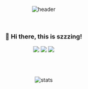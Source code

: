 <div align=center>

![header](https://capsule-render.vercel.app/api?type=soft&text=szzzing&animation=fadeIn&color=000&fontColor=FFAFBE&height=200)

<br>

### 👋 Hi there, this is szzzing!

<img src="https://img.shields.io/badge/Java-007396?style=for-the-badge&logo=OpenJDK&logoColor=fff"/>
<img src="https://img.shields.io/badge/Springboot-6DB33F?style=for-the-badge&logo=Spring%20Boot&logoColor=fff"/>
<img src="https://img.shields.io/badge/Spring%20Security-6DB33F?style=for-the-badge&logo=Spring%20Security&logoColor=fff"/>

<br><br>

![stats](https://github-readme-stats.vercel.app/api?username=szzzing&show_icons=true&bg_color=000&ring_color=FFAFBE&title_color=FFAFBE&text_color=fff&icon_color=FFAFBE)

</div>

<!--
**szzzing/szzzing** is a ✨ _special_ ✨ repository because its `README.md` (this file) appears on your GitHub profile.

Here are some ideas to get you started:

- 🔭 I’m currently working on ...
- 🌱 I’m currently learning ...
- 👯 I’m looking to collaborate on ...
- 🤔 I’m looking for help with ...
- 💬 Ask me about ...
- 📫 How to reach me: ...
- 😄 Pronouns: ...
- ⚡ Fun fact: ...
-->
